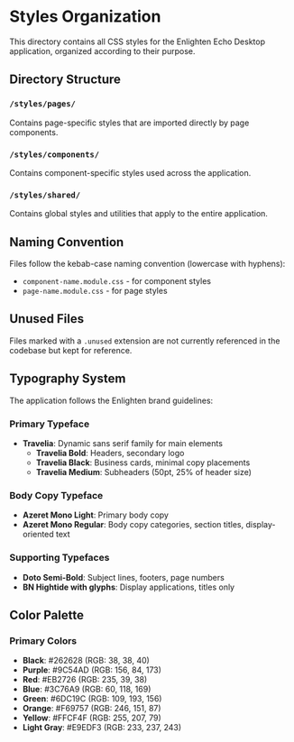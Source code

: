 # Styles Organization

This directory contains all CSS styles for the Enlighten Echo Desktop application, organized according to their purpose.

## Directory Structure

### `/styles/pages/`
Contains page-specific styles that are imported directly by page components.

### `/styles/components/`
Contains component-specific styles used across the application.

### `/styles/shared/`
Contains global styles and utilities that apply to the entire application.

## Naming Convention

Files follow the kebab-case naming convention (lowercase with hyphens):
- `component-name.module.css` - for component styles
- `page-name.module.css` - for page styles

## Unused Files

Files marked with a `.unused` extension are not currently referenced in the codebase but kept for reference.

## Typography System

The application follows the Enlighten brand guidelines:

### Primary Typeface
- **Travelia**: Dynamic sans serif family for main elements
  - **Travelia Bold**: Headers, secondary logo
  - **Travelia Black**: Business cards, minimal copy placements
  - **Travelia Medium**: Subheaders (50pt, 25% of header size)

### Body Copy Typeface
- **Azeret Mono Light**: Primary body copy
- **Azeret Mono Regular**: Body copy categories, section titles, display-oriented text

### Supporting Typefaces
- **Doto Semi-Bold**: Subject lines, footers, page numbers
- **BN Hightide with glyphs**: Display applications, titles only

## Color Palette

### Primary Colors
- **Black**: #262628 (RGB: 38, 38, 40)
- **Purple**: #9C54AD (RGB: 156, 84, 173)
- **Red**: #EB2726 (RGB: 235, 39, 38)
- **Blue**: #3C76A9 (RGB: 60, 118, 169)
- **Green**: #6DC19C (RGB: 109, 193, 156)
- **Orange**: #F69757 (RGB: 246, 151, 87)
- **Yellow**: #FFCF4F (RGB: 255, 207, 79)
- **Light Gray**: #E9EDF3 (RGB: 233, 237, 243) 